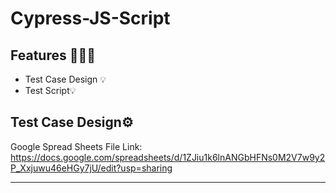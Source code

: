 Cypress-JS-Script
============

## Features 🧑🏻‍💻
- Test Case Design 💡
- Test Script💡

## Test Case Design⚙️
Google Spread Sheets File
Link: https://docs.google.com/spreadsheets/d/1ZJiu1k6lnANGbHFNs0M2V7w9y2P_Xxjuwu46eHGy7jU/edit?usp=sharing

---


